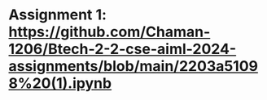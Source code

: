 # Assignment 1: https://github.com/Chaman-1206/Btech-2-2-cse-aiml-2024-assignments/blob/main/2203a51098%20(1).ipynb
